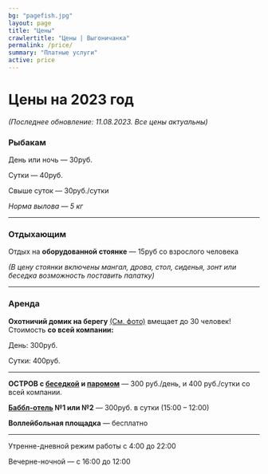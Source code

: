 ```yaml
---
bg: "pagefish.jpg"
layout: page
title: "Цены"
crawlertitle: "Цены | Выгоничанка"
permalink: /price/
summary: "Платные услуги"
active: price 
---
```


# Цены на 2023 год

_(Последнее обновление: 11.08.2023. Все цены актуальны)_

### Рыбакам
День или ночь — 30руб.

Сутки — 40руб.

Свыше суток — 30руб./сутки

_Норма вылова — 5 кг_

_____________________

### Отдыхающим

Отдых на **оборудованной стоянке** — 15руб со взрослого человека

_(В цену стоянки включены мангал, дрова, стол, сиденья, зонт или беседка возможность поставить палатку)_

____________________

### Аренда

**Охотничий домик на берегу** [(См. фото)](https://www.instagram.com/p/BKsqO-Cgqw9/) вмещает до 30 человек! Стоимость **со всей компании:** 

День: 300руб.

Сутки: 400руб.

_____________

**ОСТРОВ с [беседкой](https://www.instagram.com/p/BKofbIZA3y8/) и [паромом](https://www.instagram.com/p/BKogGaDAKY8/)** — 300 руб./день, и 400 руб./сутки со всей компании.

**[Баббл-отель](https://www.instagram.com/bubblehotelby/?hl=en) №1 или №2** — 300руб. в сутки (15:00 – 12:00)

**Воллейбольная площадка** — бесплатно

___________________________
Утренне-дневной режим работы с 4:00 до 22:00

Вечерне-ночной — с 16:00 до 12:00
